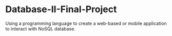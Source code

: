 # Database-II-Final-Project
Using a programming language to create a web-based or mobile application to interact with NoSQL database.
